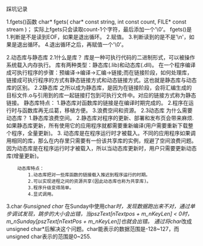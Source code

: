 踩坑记录

1.fgets()函数
	char* fgets(
		char* const string, 
		int   const count, 
		FILE* const stream
	)；
实际上fgets只会读取count-1个字符，最后添加一个'\0'。
fgets()是
	1.判断是不是读到EOF，如果是退出循环。
	2.赋值。
	3.判断读到的是不是'\n'，如果是退出循环。
	4.退出循环之后，再赋值一个'\0'。

2.动态库与静态库
	2.1什么是库？
		库是一种可执行代码的二进制形式，可以被操作系统载入内存执行。
		库有两种类型：静态库(.lib)和动态库(.dll)。
		在一个程序编译成可执行程序的步骤：预编译→编译→汇编→链接;而在链接阶段，如何处理库，链接成可执行程序的方式有静态链接方式和动态链接方式。这也就是静态库与动态库的区别。
	2.2静态库
		之所以成为静态库，是因为在链接阶段，会将汇编生成的目标文件.o与引用到的库一起链接打包到可执行文件中。对应的链接方式称为静态链接。
		静态库特点：
			1.静态库对函数库的链接是在编译时期完成的。
			2.程序在运行时与函数库再无瓜葛，移植方便。
			3.浪费空间和资源。
	2.3动态库
		为什么需要动态库？
			1.静态库浪费空间。
			2.静态库对程序的更新、部署和发布页会带来麻烦.如果静态库更新，所有使用它的应用程序就都需要重新编译(用户需要重新下载整个程序，全量更新)。
			3.
		动态库是在程序运行时才被载入。不同的应用程序如果调用相同的库，那么在内存里只需要有一份该共享库的实例，规避了空间浪费问题。因为动态库是在程序运行时才被载入，所以当动态库更新时，用户只需要更新动态库(增量更新)。
		
		动态库特点：
			1.动态库把对一些库函数的链接载入推迟到程序运行的时期。
			2.可以实现进程之间的资源共享(因此动态库也称为共享库)。
			3.程序升级变得简单。
			4.显式调用。		
3.char*与unsigned char*
	在Sunday中使用char*时，发现数据跑出来不对，通过单步调试发现，跳步的大小会出错，当pszText[nTextpos + m_nKeyLen] < 0时，m_nSunday[pszText[nTextPos + m_nKeyLen]]也就会出错。
	通过将char*改成unsigned char*后解决这个问题。char能表示的数据范围是-128~127，而unsigned char表示的范围是0~255.
	
	
	